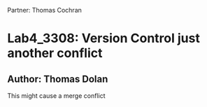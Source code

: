 Partner: Thomas Cochran
# Lab4_3308: Version Control just another conflict
## Author: Thomas Dolan


This might cause a merge conflict
